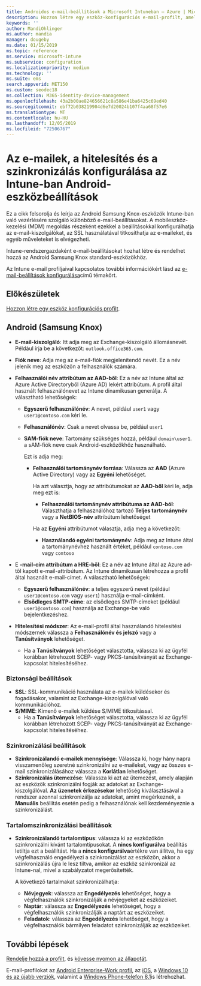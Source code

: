 ```yaml
---
title: Androidos e-mail-beállítások a Microsoft Intuneban – Azure | Microsoft Docs
description: Hozzon létre egy eszköz-konfigurációs e-mail-profilt, amely Exchange-kiszolgálókat használ, és adja meg az attribútumokat Azure Active Directory. Engedélyezze az SSL-t vagy SMIME, hitelesítse a felhasználókat tanúsítványokkal vagy felhasználónévvel/jelszóval, és szinkronizálja az e-maileket és az ütemezett adatokat az Android Samsung Knox-eszközökön Microsoft Intune használatával
keywords: ''
author: MandiOhlinger
ms.author: mandia
manager: dougeby
ms.date: 01/15/2019
ms.topic: reference
ms.service: microsoft-intune
ms.subservice: configuration
ms.localizationpriority: medium
ms.technology: ''
ms.suite: ems
search.appverid: MET150
ms.custom: seodec18
ms.collection: M365-identity-device-management
ms.openlocfilehash: 43a2b00ae824656621c8a586e41ba6425c69ed40
ms.sourcegitcommit: ebf72b038219904d6e7d20024b107f4aa68f57e6
ms.translationtype: MT
ms.contentlocale: hu-HU
ms.lasthandoff: 12/05/2019
ms.locfileid: "72506767"
---
```

# <a name="android-device-settings-to-configure-email-authentication-and-synchronization-in-intune"></a>Az e-mailek, a hitelesítés és a szinkronizálás konfigurálása az Intune-ban Android-eszközbeállítások

Ez a cikk felsorolja és leírja az Android Samsung Knox-eszközök Intune-ban való vezérlésére szolgáló különböző e-mail-beállításokat. A mobileszköz-kezelési (MDM) megoldás részeként ezekkel a beállításokkal konfigurálhatja az e-mail-kiszolgálókat, az SSL használatával titkosíthatja az e-maileket, és egyéb műveleteket is elvégezheti.

Intune-rendszergazdaként e-mail-beállításokat hozhat létre és rendelhet hozzá az Android Samsung Knox standard-eszközökhöz.

Az Intune e-mail profiljaival kapcsolatos további információkért lásd az [e-mail-beállítások konfigurálása](email-settings-configure.md)című témakört.

## <a name="before-you-begin"></a>Előkészületek

[Hozzon létre egy eszköz konfigurációs profilt](email-settings-configure.md#create-a-device-profile).

## <a name="android-samsung-knox"></a>Android (Samsung Knox)

- **E-mail-kiszolgáló**: Itt adja meg az Exchange-kiszolgáló állomásnevét. Például írja be a következőt: `outlook.office365.com`.
- **Fiók neve**: Adja meg az e-mail-fiók megjelenítendő nevét. Ez a név jelenik meg az eszközön a felhasználók számára.
- **Felhasználói név attribútum az AAD-ből**: Ez a név az Intune által az Azure Active Directoryből (Azure AD) lekért attribútum. A profil által használt felhasználónevet az Intune dinamikusan generálja. A választható lehetőségek:
  - **Egyszerű felhasználónév**: A nevet, például `user1` vagy `user1@contoso.com` kéri le.
  - **Felhasználónév**: Csak a nevet olvassa be, például `user1`
  - **SAM-fiók neve**: Tartomány szükséges hozzá, például `domain\user1`. a sAM-fiók neve csak Android-eszközökhöz használható.

    Ezt is adja meg:  
    - **Felhasználói tartománynév forrása**: Válassza az **AAD** (Azure Active Directory) vagy az **Egyéni** lehetőséget.

      Ha azt választja, hogy az attribútumokat az **AAD-ből** kéri le, adja meg ezt is:
      - **Felhasználói tartománynév attribútuma az AAD-ból**: Választhatja a felhasználóhoz tartozó **Teljes tartománynév** vagy a **NetBIOS-név** attribútum lehetőséget

      Ha az **Egyéni** attribútumot választja, adja meg a következőt:
      - **Használandó egyéni tartománynév**: Adja meg az Intune által a tartománynévhez használt értéket, például `contoso.com` vagy `contoso`

- E **-mail-cím attribútum a HRE-ből**: Ez a név az Intune által az Azure ad-től kapott e-mail-attribútum. Az Intune dinamikusan létrehozza a profil által használt e-mail-címet. A választható lehetőségek:
  - **Egyszerű felhasználónév**: a teljes egyszerű nevet (például `user1@contoso.com` vagy `user1`) használja e-mail-címként.
  - **Elsődleges SMTP-címe**: az elsődleges SMTP-címeket (például `user1@contoso.com`) használja az Exchange-be való bejelentkezéshez.

- **Hitelesítési módszer**: Az e-mail-profil által használandó hitelesítési módszernek válassza a **Felhasználónév és jelszó** vagy a **Tanúsítványok** lehetőséget.
  - Ha a **Tanúsítványok** lehetőséget választotta, válassza ki az ügyfél korábban létrehozott SCEP- vagy PKCS-tanúsítványát az Exchange-kapcsolat hitelesítéséhez.

### <a name="security-settings"></a>Biztonsági beállítások

- **SSL**: SSL-kommunikáció használata az e-mailek küldésekor és fogadásakor, valamint az Exchange-kiszolgálóval való kommunikációhoz.
- **S/MIME**: Kimenő e-mailek küldése S/MIME titkosítással.
  - Ha a **Tanúsítványok** lehetőséget választotta, válassza ki az ügyfél korábban létrehozott SCEP- vagy PKCS-tanúsítványát az Exchange-kapcsolat hitelesítéséhez.

### <a name="synchronization-settings"></a>Szinkronizálási beállítások

- **Szinkronizálandó e-mailek mennyisége**: Válassza ki, hogy hány napra visszamenőleg szeretné szinkronizálni az e-maileket, vagy az összes e-mail szinkronizálásához válassza a **Korlátlan** lehetőséget.
- **Szinkronizálás ütemezése**: Válassza ki azt az ütemezést, amely alapján az eszközök szinkronizálni fogják az adatokat az Exchange-kiszolgálóval. **Az üzenetek érkezésekor** lehetőség kiválasztásával a rendszer azonnal szinkronizálja az adatokat, amint megérkeznek, a **Manuális** beállítás esetén pedig a felhasználónak kell kezdeményeznie a szinkronizálást.

### <a name="content-sync-settings"></a>Tartalomszinkronizálási beállítások

- **Szinkronizálandó tartalomtípus**: válassza ki az eszközökön szinkronizálni kívánt tartalomtípusokat. A **nincs konfigurálva** beállítás letiltja ezt a beállítást. Ha a **nincs konfigurálva**értékre van állítva, ha egy végfelhasználó engedélyezi a szinkronizálást az eszközön, akkor a szinkronizálás újra le lesz tiltva, amikor az eszköz szinkronizál az Intune-nal, mivel a szabályzatot megerősítették. 

  A következő tartalmakat szinkronizálhatja:  
  - **Névjegyek**: válassza az **Engedélyezés** lehetőséget, hogy a végfelhasználók szinkronizálják a névjegyeket az eszközeiket.
  - **Naptár**: válassza az **Engedélyezés** lehetőséget, hogy a végfelhasználók szinkronizálják a naptárt az eszközeiket.
  - **Feladatok**: válassza az **Engedélyezés** lehetőséget, hogy a végfelhasználók bármilyen feladatot szinkronizálják az eszközeiket.

## <a name="next-steps"></a>További lépések

[Rendelje hozzá a profilt](device-profile-assign.md), és [kövesse nyomon az állapotát](device-profile-monitor.md).

E-mail-profilokat az [Android Enterprise-Work profil](email-settings-android-enterprise.md), az [iOS](email-settings-ios.md), a [Windows 10 és az újabb verziók](email-settings-windows-10.md), valamint a [Windows Phone-telefon 8,1](email-settings-windows-phone-8-1.md)is létrehozhat.
